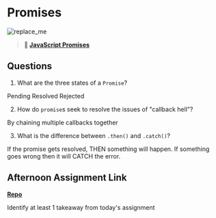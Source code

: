 # Promises

![replace_me](https://codeworks.blob.core.windows.net/public/assets/img/illustrations/placeholder.svg)

> **📖 [JavaScript Promises](https://codeworksacademy.com/fs-student-guide/resources/wk4/02-Promises)**

## Questions

1. What are the three states of a `Promise`?

Pending
Resolved
Rejected

2. How do `promise`s seek to resolve the issues of "callback hell"?

By chaining multiple callbacks together

3. What is the difference between `.then()` and `.catch()`?

If the promise gets resolved, THEN something will happen.
If something goes wrong then it will CATCH the error.

## Afternoon Assignment Link

**[Repo](https://github.com/zachrasmussen/gregslist-async)**

Identify at least 1 takeaway from today's assignment
